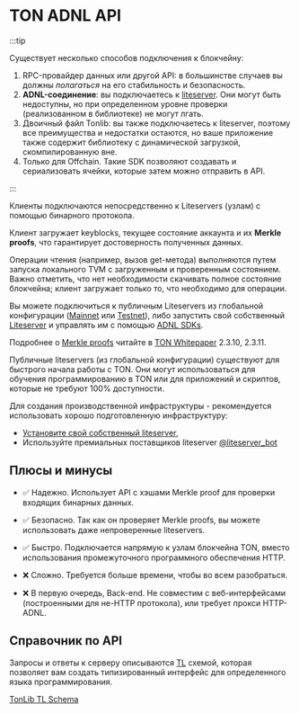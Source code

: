 # TON ADNL API

:::tip

Существует несколько способов подключения к блокчейну:

1. RPC-провайдер данных или другой API: в большинстве случаев вы должны *полагаться* на его стабильность и безопасность.
2. **ADNL-соединение**: вы подключаетесь к [liteserver](/v3/guidelines/nodes/running-nodes/liteserver-node). Они могут быть недоступны, но при определенном уровне проверки (реализованном в библиотеке) не могут лгать.
3. Двоичный файл Tonlib: вы также подключаетесь к liteserver, поэтому все преимущества и недостатки остаются, но ваше приложение также содержит библиотеку с динамической загрузкой, скомпилированную вне.
4. Только для Offchain. Такие SDK позволяют создавать и сериализовать ячейки, которые затем можно отправить в API.

:::

Клиенты подключаются непосредственно к Liteservers (узлам) с помощью бинарного протокола.

Клиент загружает keyblocks, текущее состояние аккаунта и их **Merkle proofs**, что гарантирует достоверность полученных данных.

Операции чтения (например, вызов get-метода) выполняются путем запуска локального TVM с загруженным и проверенным состоянием. Важно отметить, что нет необходимости скачивать полное состояние блокчейна; клиент загружает только то, что необходимо для операции.

Вы можете подключиться к публичным Liteservers из глобальной конфигурации ([Mainnet](https://ton.org/global-config.json) или [Testnet](https://ton.org/testnet-global.config.json)), либо запустить свой собственный [Liteserver](/v3/documentation/infra/nodes/node-types) и управлять им с помощью [ADNL SDKs](/v3/guidelines/dapps/apis-sdks/sdk#overview).

Подробнее о [Merkle proofs](/v3/documentation/data-formats/tlb/proofs) читайте в [TON Whitepaper](https://ton.org/ton.pdf) 2.3.10, 2.3.11.

Публичные liteservers (из глобальной конфигурации) существуют для быстрого начала работы с TON. Они могут использоваться для обучения программированию в TON или для приложений и скриптов, которые не требуют 100% доступности.

Для создания производственной инфраструктуры - рекомендуется использовать хорошо подготовленную инфраструктуру:

- [Установите свой собственный liteserver](/v3/guidelines/nodes/running-nodes/liteserver-node),
- Используйте премиальных поставщиков liteserver [@liteserver_bot](https://t.me/liteserver_bot)

## Плюсы и минусы

- ✅ Надежно. Использует API с хэшами Merkle proof для проверки входящих бинарных данных.

- ✅ Безопасно. Так как он проверяет Merkle proofs, вы можете использовать даже непроверенные liteservers.

- ✅ Быстро. Подключается напрямую к узлам блокчейна TON, вместо использования промежуточного программного обеспечения HTTP.

- ❌ Сложно. Требуется больше времени, чтобы во всем разобраться.

- ❌ В первую очередь, Back-end. Не совместим с веб-интерфейсами (построенными для не-HTTP протокола), или требует прокси HTTP-ADNL.

## Справочник по API

Запросы и ответы к серверу описываются [TL](/v3/documentation/data-formats/tl) схемой, которая позволяет вам создать типизированный интерфейс для определенного языка программирования.

[TonLib TL Schema](https://github.com/ton-blockchain/ton/blob/master/tl/generate/scheme/tonlib_api.tl)
